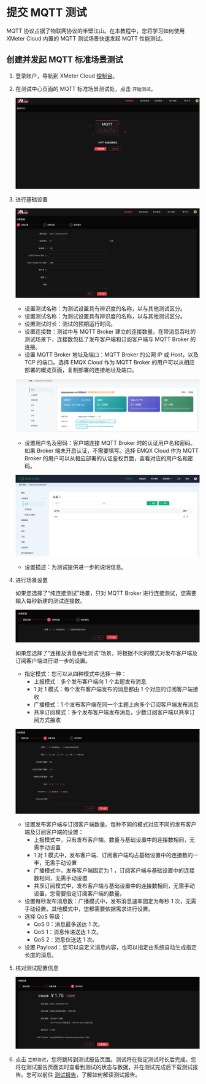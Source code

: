 # 提交 MQTT 测试

MQTT 协议占据了物联网协议的半壁江山。在本教程中，您将学习如何使用 XMeter Cloud 内置的 MQTT 测试场景快速发起 MQTT 性能测试。

## 创建并发起 MQTT 标准场景测试

1. 登录账户，导航到 XMeter Cloud [控制台](https://accounts.emqx.cn/signin?continue=https://xmeter-cloud.emqx.com/console/)。

2. 在测试中心页面的 MQTT  标准场景测试处，点击 `开始测试`。

   ![launch-test](./assets/first_test.png)

3. 进行基础设置

   ![config-step1](./assets/config_step_1.png)

   - 设置测试名称：为测试设置具有辨识度的名称，以与其他测试区分。
   - 设置测试名称：为测试设置具有辨识度的名称，以与其他测试区分。
   - 设置测试时长：测试的预期运行时间。
   - 设置连接数：测试中与 MQTT Broker 建立的连接数量。在带消息吞吐的测试场景下，连接数包括了发布客户端和订阅客户端与 MQTT Broker 的连接。
   - 设置 MQTT Broker 地址及端口：MQTT Broker 的公网 IP 或 Host，以及 TCP 的端口。选择 EMQX Cloud 作为 MQTT Broker 的用户可以从相应部署的概览页面，复制部署的连接地址及端口。

   ![emqx-cloud-deployment](./assets/emqx_cloud_deploy.png)

   - 设置用户名及密码：客户端连接 MQTT Broker 时的认证用户名和密码。如果 Broker 端未开启认证，不需要填写。选择 EMQX Cloud 作为 MQTT Broker 的用户可以从相应部署的认证鉴权页面，查看对应的用户名和密码。

   ![emqx-cloud-auth](./assets/emqx_cloud_auth.png)

   - 设置描述：为测试提供进一步的说明信息。


4. 进行场景设置

   如果您选择了“纯连接测试”场景，只对 MQTT Broker 进行连接测试，您需要输入每秒新建的测试连接数。

   ![config-step2-conn-only](./assets/config_step_2_cononly.png)

   如果您选择了“连接及消息吞吐测试”场景，将根据不同的模式对发布客户端及订阅客户端进行进一步的设置。

   - 指定模式：您可以从四种模式中选择一种：
      - 上报模式：多个发布客户端向 1 个主题发布消息
      - 1 对 1 模式：每个发布客户端发布的消息都由 1 个对应的订阅客户端接收
      - 广播模式：1 个发布客户端在同一个主题上向多个订阅客户端发布消息
      - 共享订阅模式：多个发布客户端发布消息，少数订阅客户端以共享订阅方式接收

   ![config-step2-msg](./assets/config_step_2_msg.png)

   - 设置发布客户端与订阅客户端数量。每种不同的模式对应不同的发布客户端及订阅客户端的设置：
      - 上报模式中，只有发布客户端，数量与基础设置中的连接数相同，无需手动设置
      - 1 对 1 模式中，发布客户端、订阅客户端均占基础设置中的连接数的一半，无需手动设置
      - 广播模式中，发布客户端固定为 1 ，订阅客户端与基础设置中的连接数相同，无需手动设置
      - 共享订阅模式中，发布客户端与基础设置中的连接数相同，无需手动设置，您需要指定订阅客户端的数量。
   - 设置每秒发布消息数：广播模式中，发布消息速率固定为每秒 1 次，无需手动设置。其他模式中，您都需要依据需求进行设置。
   - 选择 QoS 等级：
      - QoS 0：消息最多送达 1 次。
      - QoS 1：消息传递送达 1 次。
      - QoS 2：消息仅送达 1 次。
   - 设置 Payload：您可以自定义消息内容，也可以指定由系统自动生成指定长度的消息。

5. 核对测试配置信息

   ![config-step3](./assets/config_step_3.png)

6. 点击 `立即测试`，您将跳转到测试报告页面。测试将在指定测试时长后完成，您将在测试报告页面实时查看到测试的状态与数据，并在测试完成后下载测试报告。您可以前往 [测试报告](../features/test_reports.md)，了解如何解读测试报告。
